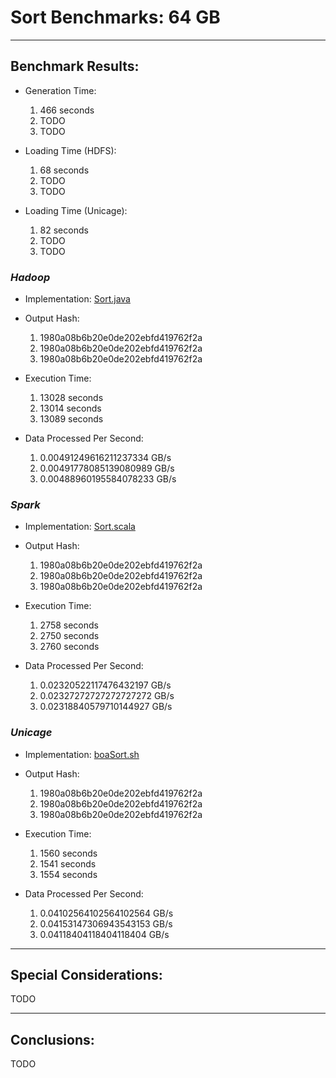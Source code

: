 # Sort Benchmarks: 64 GB

---
## Benchmark Results:

- Generation Time:
  1. 466 seconds
  2. TODO
  3. TODO

- Loading Time (HDFS):
  1. 68 seconds
  2. TODO
  3. TODO

- Loading Time (Unicage):
  1. 82 seconds
  2. TODO
  3. TODO


### ***Hadoop***

- Implementation: [Sort.java](../../../../../workloads/batch/sort/javaSort/Sort/src/main/java/Sort.java)

- Output Hash:
  1. 1980a08b6b20e0de202ebfd419762f2a
  2. 1980a08b6b20e0de202ebfd419762f2a
  3. 1980a08b6b20e0de202ebfd419762f2a

- Execution Time: 
  1. 13028 seconds
  2. 13014 seconds
  3. 13089 seconds

- Data Processed Per Second:
  1. 0.00491249616211237334 GB/s
  2. 0.00491778085139080989 GB/s
  3. 0.00488960195584078233 GB/s


### ***Spark***

- Implementation: [Sort.scala](../../../../../workloads/batch/sort/scalaSort/src/main/scala/Sort.scala)

- Output Hash:
  1. 1980a08b6b20e0de202ebfd419762f2a
  2. 1980a08b6b20e0de202ebfd419762f2a
  3. 1980a08b6b20e0de202ebfd419762f2a

- Execution Time: 
  1. 2758 seconds
  2. 2750 seconds
  3. 2760 seconds

- Data Processed Per Second:
  1. 0.02320522117476432197 GB/s
  2. 0.02327272727272727272 GB/s
  3. 0.02318840579710144927 GB/s


### ***Unicage***

- Implementation: [boaSort.sh](../../../../../workloads/batch/sort/bashSort/boaSort/boaSort.sh)

- Output Hash:
  1. 1980a08b6b20e0de202ebfd419762f2a
  2. 1980a08b6b20e0de202ebfd419762f2a
  3. 1980a08b6b20e0de202ebfd419762f2a

- Execution Time: 
  1. 1560 seconds
  2. 1541 seconds
  3. 1554 seconds

- Data Processed Per Second:
  1. 0.04102564102564102564 GB/s
  2. 0.04153147306943543153 GB/s
  3. 0.04118404118404118404 GB/s


---
## Special Considerations:

TODO


---
## Conclusions:

TODO